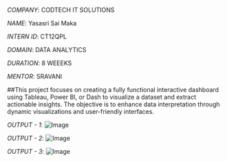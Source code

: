 *COMPANY*: CODTECH IT SOLUTIONS

*NAME*: Yasasri Sai Maka

*INTERN ID*: CT12QPL

*DOMAIN*: DATA ANALYTICS

*DURATION*: 8 WEEEKS

*MENTOR*: SRAVANI

##This project focuses on creating a fully functional interactive dashboard using Tableau, Power BI, or Dash to visualize a dataset and extract actionable insights. The objective is to enhance data interpretation through dynamic visualizations and user-friendly interfaces.

*OUTPUT - 1*: ![Image](https://github.com/user-attachments/assets/66f7df86-50b0-41cf-8fd4-709b5d56ee61)

*OUTPUT - 2*: ![Image](https://github.com/user-attachments/assets/0539665f-7289-474b-9285-536408a1feed)

*OUTPUT - 3*: ![Image](https://github.com/user-attachments/assets/bbd3a87d-46d8-4581-bcc8-6fd3ab9ab31c)
